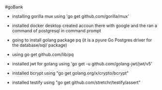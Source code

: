 #goBank
- installing gorilla mux using 'go get github.com/gorilla/mux'  
- installed docker desktop created accoun there with google and the ran a command of postgresql in command prompt
- going to install golang package pq (it is a pyure Go Postgres driver for the database/sql/ package)
- using go get github.com/lib/pq
- installed jwt for golang using 'go get -u github.com/golang-jwt/jwt/v5'

- installed bcrypt using "go get golang.org/x/crypto/bcrypt"
- installed testify using "go get github.com/stretchr/testify/assert"